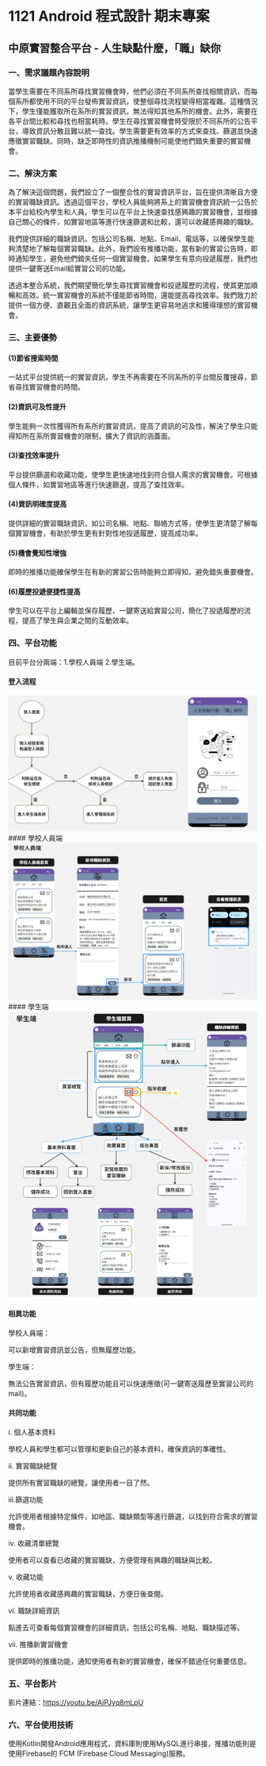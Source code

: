 ﻿# 1121 Android 程式設計 期末專案
## 中原實習整合平台 - 人生缺點什麼，「職」缺你

### 一、需求議題內容說明

當學生需要在不同系所尋找實習機會時，他們必須在不同系所查找相關資訊，而每個系所都使用不同的平台發佈實習資訊，使整個尋找流程變得相當複雜。這種情況下，學生僅能獲取所在系所的實習資訊，無法得知其他系所的機會。此外，需要在各平台間比較和尋找也相當耗時。學生在尋找實習機會時受限於不同系所的公告平台，導致資訊分散且難以統一查找。學生需要更有效率的方式來查找、篩選並快速應徵實習職缺。同時，缺乏即時性的資訊推播機制可能使他們錯失重要的實習機會。


### 二、解決方案

為了解決這個問題，我們設立了一個整合性的實習資訊平台，旨在提供清晰且方便的實習職缺資訊。透過這個平台，學校人員能夠將系上的實習機會資訊統一公告於本平台給校內學生和人員。學生可以在平台上快速查找感興趣的實習機會，並根據自己關心的條件，如實習地區等進行快速篩選和比較，還可以收藏感興趣的職缺。

我們提供詳細的職缺資訊，包括公司名稱、地點、Email、電話等，以確保學生能夠清楚地了解每個實習職缺。此外，我們設有推播功能，當有新的實習公告時，即時通知學生，避免他們錯失任何一個實習機會。如果學生有意向投遞履歷，我們也提供一鍵寄送Email給實習公司的功能。

透過本整合系統，我們期望簡化學生尋找實習機會和投遞履歷的流程，使其更加順暢和高效。統一實習機會的系統不僅能節省時間，還能提高尋找效率。我們致力於提供一個方便、直觀且全面的資訊系統，讓學生更容易地追求和獲得理想的實習機會。


### 三、主要優勢

#### (1)節省搜索時間
一站式平台提供統一的實習資訊，學生不再需要在不同系所的平台間反覆搜尋，節省尋找實習機會的時間。

#### (2)資訊可及性提升
學生能夠一次性獲得所有系所的實習資訊，提高了資訊的可及性，解決了學生只能得知所在系所實習機會的限制，擴大了資訊的涵蓋面。

#### (3)查找效率提升
平台提供篩選和收藏功能，使學生更快速地找到符合個人需求的實習機會。可根據個人條件，如實習地區等進行快速篩選，提高了查找效率。

#### (4)資訊明確度提高
提供詳細的實習職缺資訊，如公司名稱、地點、聯絡方式等，使學生更清楚了解每個實習機會，有助於學生更有針對性地投遞履歷，提高成功率。

#### (5)機會覺知性增強
即時的推播功能確保學生在有新的實習公告時能夠立即得知，避免錯失重要機會。

#### (6)履歷投遞便捷性提高
學生可以在平台上編輯並保存履歷，一鍵寄送給實習公司，簡化了投遞履歷的流程，提高了學生與企業之間的互動效率。


### 四、平台功能

目前平台分兩端：1.學校人員端 2.學生端。
<br />
#### 登入流程
<img src='說明文件/流程圖/登入流程.jpg'> 
#### 學校人員端
<img src='說明文件/流程圖/學校人員端.jpg'> 
#### 學生端
<img src='說明文件/流程圖/學生端.jpg'> 


#### 相異功能
學校人員端：

可以新增實習資訊並公告，但無履歷功能。

學生端：

無法公告實習資訊，但有履歷功能且可以快速應徵(可一鍵寄送履歷至實習公司的mail)。

#### 共同功能

i.	個人基本資料

學校人員和學生都可以管理和更新自己的基本資料，確保資訊的準確性。

ii.	實習職缺總覽

提供所有實習職缺的總覽，讓使用者一目了然。

iii.篩選功能

允許使用者根據特定條件，如地區、職缺類型等進行篩選，以找到符合需求的實習機會。

iv.	收藏清單總覽

使用者可以查看已收藏的實習職缺，方便管理有興趣的職缺與比較。

v.	收藏功能

允許使用者收藏感興趣的實習職缺，方便日後查閱。

vi.	職缺詳細資訊

點進去可查看每個實習機會的詳細資訊，包括公司名稱、地點、職缺描述等。

vii.	推播新實習機會

提供即時的推播功能，通知使用者有新的實習機會，確保不錯過任何重要信息。


### 五、平台影片

影片連結：https://youtu.be/AiPJyq8mLpU 


### 六、平台使用技術

使用Kotlin開發Android應用程式，資料庫則使用MySQL進行串接，推播功能則是使用Firebase的 FCM (Firebase Cloud Messaging)服務。
